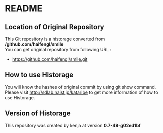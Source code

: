 # README
## Location of Original Repository
This Git repository is a historage converted from **/github.com/haifengl/smile**  
You can get original repository from following URL :

- https://github.com/haifengl/smile.git

## How to use Historage
You will know the hashes of original commit by using git show command.  
Please visit <http://sdlab.naist.jp/kataribe> to get more information of how to use Historage.

## Version of Historage
This repository was created by kenja at version **0.7-49-g02ed1bf**
